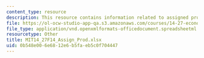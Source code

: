 ```yaml
---
content_type: resource
description: This resource contains information related to assigned products.
file: https://ol-ocw-studio-app-qa.s3.amazonaws.com/courses/14-27-economics-and-e-commerce-fall-2014/0b548e006e6812e6b5faeb5c0f704447_MIT14_27F14_Assign_Prod.xlsx
file_type: application/vnd.openxmlformats-officedocument.spreadsheetml.sheet
resourcetype: Other
title: MIT14_27F14_Assign_Prod.xlsx
uid: 0b548e00-6e68-12e6-b5fa-eb5c0f704447
---
```

